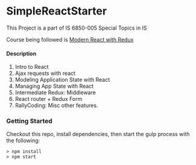 # SimpleReactStarter

This Project is a part of IS 6850-005 Special Topics in IS

Course being followed is [Modern React with Redux](https://www.udemy.com/react-redux/)

#### Description

1. Intro to React
2. Ajax requests with react
3. Modeling Application State with React
4. Managing App State with React
5. Intermediate Redux: Middleware
6. React router + Redux Form
7. RallyCoding: Misc other features. 


### Getting Started

Checkout this repo, install dependencies, then start the gulp process with the following:

```
> npm install
> npm start
```
